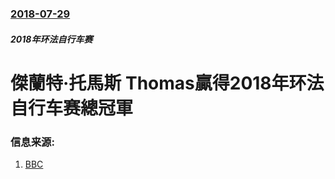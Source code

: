 ### [2018-07-29](/news/2018/07/29/index.md)

##### 2018年环法自行车赛
# 傑蘭特·托馬斯 Thomas贏得2018年环法自行车赛總冠軍 




### 信息来源:

1. [BBC](https://www.bbc.co.uk/sport/cycling/44998961)
